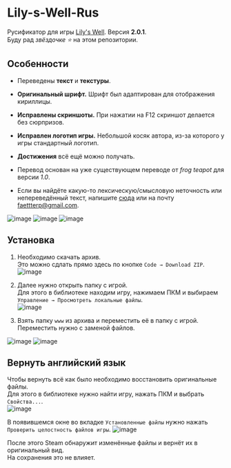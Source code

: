 # Lily-s-Well-Rus

Русификатор для игры [Lily's Well](https://store.steampowered.com/app/1834870/Lilys_Well/). Версия **2.0.1**.  
Буду рад *звёздочке ⭐* на этом репозитории.

## Особенности

+ Переведены **текст** и **текстуры**.  
+ **Оригинальный шрифт.** Шрифт был адаптирован для отображения кириллицы.
+ **Исправлены скриншоты.** При нажатии на F12 скриншот делается без сюрпризов.
+ **Исправлен логотип игры.** Небольшой косяк автора, из-за которого у игры стандартный логотип.
+ **Достижения** всё ещё можно получать.

+ Перевод основан на уже существующем переводе от *frog teapot* для версии *1.0*.
+ Если вы найдёте какую-то лексическую/смысловую неточность или непереведённый текст, напишите [сюда](https://github.com/FaetterP/Lily-s-Well-Rus/issues) или на почту faettterp@gmail.com.

![image](https://github.com/FaetterP/Lily-s-Well-Rus/assets/56697273/6c1c0620-dbb2-4eb1-81dc-d5d61fa66d61)
![image](https://github.com/FaetterP/Lily-s-Well-Rus/assets/56697273/31fb77f8-107b-4da2-a7f6-34c1842af6f9)
![image](https://github.com/FaetterP/Lily-s-Well-Rus/assets/56697273/23c10e49-60fd-416f-888c-5992cc5dd6cc)





## Установка

1) Необходимо скачать архив.  
Это можно сдлать прямо здесь по кнопке `Code → Download ZIP`.  
![image](https://github.com/FaetterP/Lily-s-Well-Rus/assets/56697273/ab8db57f-c3a0-429d-be7d-6ad4d8192b55)

2) Далее нужно открыть папку с игрой.  
Для этого в библиотеке находим игру, нажимаем ПКМ и выбираем `Управление → Просмотреть локальные файлы`.  
![image](https://github.com/FaetterP/Lily-s-Well-Rus/assets/56697273/bf1466d5-e7d0-43fd-a762-42ec38cd20e9)

3) Взять папку `www` из архива и переместить её в папку с игрой. Переместить нужно с заменой файлов.

![image](https://github.com/FaetterP/Lily-s-Well-Rus/assets/56697273/95921ea6-d69c-4aaa-b06a-dbace781fb31)
![image](https://github.com/FaetterP/Lily-s-Well-Rus/assets/56697273/e28ffe4d-45d8-4465-8987-92555eae513e)

## Вернуть английский язык

Чтобы вернуть всё как было необходимо восстановить оригинальные файлы.  
Для этого в библиотеке нужно найти игру, нажать ПКМ и выбрать `Свойства...`.  
![image](https://github.com/FaetterP/Lily-s-Well-Rus/assets/56697273/e62ef09c-1ac1-4956-9524-273de355ce51)

В появившемся окне во вкладке `Установленные файлы` нужно нажать `Проверить целостность файлов игры`.
![image](https://github.com/FaetterP/Lily-s-Well-Rus/assets/56697273/044a2802-f596-4e1d-867c-f081f5ae033b)

После этого Steam обнаружит изменённые файлы и вернёт их в оригинальный вид.  
На сохранения это не влияет.
